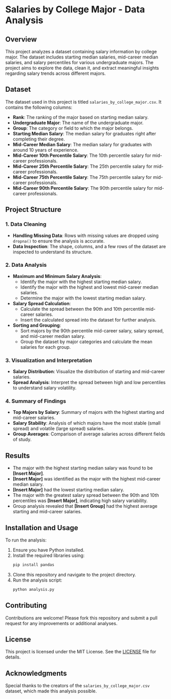 # Salaries by College Major - Data Analysis

## Overview

This project analyzes a dataset containing salary information by college major. The dataset includes starting median salaries, mid-career median salaries, and salary percentiles for various undergraduate majors. The project aims to explore the data, clean it, and extract meaningful insights regarding salary trends across different majors.

## Dataset

The dataset used in this project is titled `salaries_by_college_major.csv`. It contains the following columns:

- **Rank**: The ranking of the major based on starting median salary.
- **Undergraduate Major**: The name of the undergraduate major.
- **Group**: The category or field to which the major belongs.
- **Starting Median Salary**: The median salary for graduates right after completing their degree.
- **Mid-Career Median Salary**: The median salary for graduates with around 10 years of experience.
- **Mid-Career 10th Percentile Salary**: The 10th percentile salary for mid-career professionals.
- **Mid-Career 25th Percentile Salary**: The 25th percentile salary for mid-career professionals.
- **Mid-Career 75th Percentile Salary**: The 75th percentile salary for mid-career professionals.
- **Mid-Career 90th Percentile Salary**: The 90th percentile salary for mid-career professionals.

## Project Structure

### 1. Data Cleaning

- **Handling Missing Data**: Rows with missing values are dropped using `dropna()` to ensure the analysis is accurate.
- **Data Inspection**: The shape, columns, and a few rows of the dataset are inspected to understand its structure.

### 2. Data Analysis

- **Maximum and Minimum Salary Analysis**: 
  - Identify the major with the highest starting median salary.
  - Identify the major with the highest and lowest mid-career median salaries.
  - Determine the major with the lowest starting median salary.
- **Salary Spread Calculation**: 
  - Calculate the spread between the 90th and 10th percentile mid-career salaries.
  - Insert the calculated spread into the dataset for further analysis.
- **Sorting and Grouping**: 
  - Sort majors by the 90th percentile mid-career salary, salary spread, and mid-career median salary.
  - Group the dataset by major categories and calculate the mean salaries for each group.

### 3. Visualization and Interpretation

- **Salary Distribution**: Visualize the distribution of starting and mid-career salaries.
- **Spread Analysis**: Interpret the spread between high and low percentiles to understand salary volatility.

### 4. Summary of Findings

- **Top Majors by Salary**: Summary of majors with the highest starting and mid-career salaries.
- **Salary Stability**: Analysis of which majors have the most stable (small spread) and volatile (large spread) salaries.
- **Group Averages**: Comparison of average salaries across different fields of study.

## Results

- The major with the highest starting median salary was found to be **[Insert Major]**.
- **[Insert Major]** was identified as the major with the highest mid-career median salary.
- **[Insert Major]** had the lowest starting median salary.
- The major with the greatest salary spread between the 90th and 10th percentiles was **[Insert Major]**, indicating high salary variability.
- Group analysis revealed that **[Insert Group]** had the highest average starting and mid-career salaries.

## Installation and Usage

To run the analysis:

1. Ensure you have Python installed.
2. Install the required libraries using:
   ```bash
   pip install pandas
   ```
3. Clone this repository and navigate to the project directory.
4. Run the analysis script:
   ```bash
   python analysis.py
   ```

## Contributing

Contributions are welcome! Please fork this repository and submit a pull request for any improvements or additional analyses.

## License

This project is licensed under the MIT License. See the [LICENSE](LICENSE) file for details.

## Acknowledgments

Special thanks to the creators of the `salaries_by_college_major.csv` dataset, which made this analysis possible.
